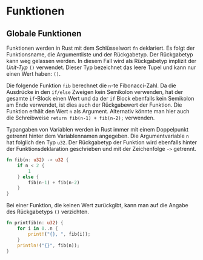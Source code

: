 # Funktionen 

## Globale Funktionen

Funktionen werden in Rust mit dem Schlüsselwort `fn` deklariert. Es folgt der Funktionsname, die Argumentliste 
und der Rückgabetyp. Der Rückgabetyp kann weg gelassen werden. In diesem Fall wird als Rückgabetyp implizit der 
*Unit-Typ* `()` verwendet. Dieser Typ bezeichnet das leere Tupel und kann nur einen Wert haben: `()`.

Die folgende Funktion `fib` berechnet die `n`-te Fibonacci-Zahl. Da die Ausdrücke in den `if/else` Zweigen kein 
Semikolon verwenden, hat der gesamte `if`-Block einen Wert und da der `if` Block ebenfalls kein Semikolon 
am Ende verwendet, ist dies auch der Rückgabewert der Funktion. Die Funktion erhält den Wert `n` als Argument.
Alternativ könnte man hier auch die Schreibweise `return fib(n-1) + fib(n-2);` verwenden.

Typangaben von Variablen werden in Rust immer mit einem Doppelpunkt getrennt hinter dem Variablennamen angegeben. 
Die Argumentvariable `n` hat folglich den Typ `u32`. Der Rückgabetyp der Funktion wird ebenfalls hinter der 
Funktionsdeklaration geschrieben und mit der Zeichenfolge `->` getrennt. 

```rust
fn fib(n: u32) -> u32 {
    if n < 2 {
        1
    } else {
        fib(n-1) + fib(n-2)
    }
}
```

Bei einer Funktion, die keinen Wert zurückgibt, kann man auf die Angabe des Rückgabetyps `()` verzichten.

```rust
fn printfib(n: u32) {
    for i in 0..n {
        print!("{}, ", fib(i));
    }
    println!("{}", fib(n));
}
```